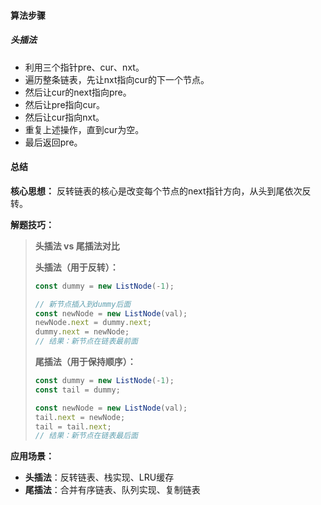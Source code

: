 #### 算法步骤

##### 头插法

- 利用三个指针pre、cur、nxt。
- 遍历整条链表，先让nxt指向cur的下一个节点。
- 然后让cur的next指向pre。
- 然后让pre指向cur。
- 然后让cur指向nxt。
- 重复上述操作，直到cur为空。
- 最后返回pre。

#### 总结

**核心思想：**
反转链表的核心是改变每个节点的next指针方向，从头到尾依次反转。

**解题技巧：**

> **头插法 vs 尾插法对比**
> 
> **头插法（用于反转）：**
> ```ts
> const dummy = new ListNode(-1);
> 
> // 新节点插入到dummy后面
> const newNode = new ListNode(val);
> newNode.next = dummy.next;
> dummy.next = newNode;
> // 结果：新节点在链表最前面
> ```
> 
> **尾插法（用于保持顺序）：**
> ```ts
> const dummy = new ListNode(-1);
> const tail = dummy;
> 
> const newNode = new ListNode(val);
> tail.next = newNode;
> tail = tail.next;
> // 结果：新节点在链表最后面
> ```

**应用场景：**
- **头插法**：反转链表、栈实现、LRU缓存
- **尾插法**：合并有序链表、队列实现、复制链表